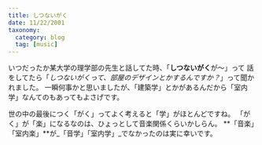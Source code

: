 ```yaml
---
title: しつないがく
date: 11/22/2001
taxonomy:
  category: blog
  tag: [music]
---
```


いつだったか某大学の理学部の先生と話してた時、「**しつないがく**が～」って
話をしてたら「_しつないがくって、部屋のデザインとかするんですか？_」って聞かれました。
一瞬何事かと思いましたが、「建築学」とかがあるんだから「室内学」なんてのもあってもよさげです。

世の中の最後につく「がく」ってよく考えると「学」がほとんどですね。
「がく」が「楽」になるなのは、ひょっとして音楽関係くらいかしらん。
**「音楽」「室内楽」**が_「音学」「室内学」_でなかったのは実に幸いです。

